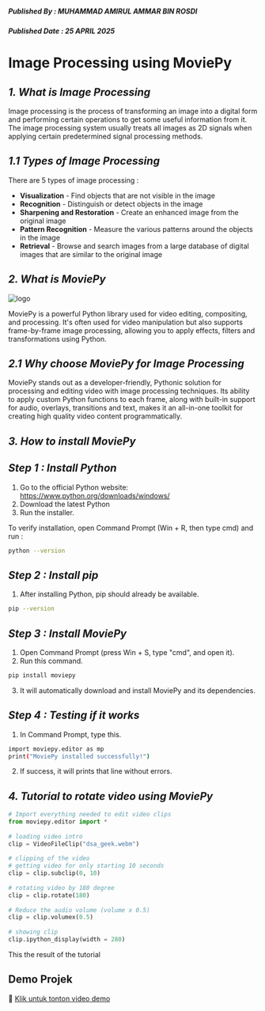 ##### Published By : MUHAMMAD AMIRUL AMMAR BIN ROSDI
##### Published Date : 25 APRIL 2025
# **Image Processing using MoviePy**
## *1. What is Image Processing*
Image processing is the process of transforming an image into a digital form and performing certain operations to get some useful information from it. The image processing system usually treats all images as 2D signals when applying certain predetermined signal processing methods.
## *1.1 Types of Image Processing*
There are 5 types of image processing :
- **Visualization** - Find objects that are not visible in the image
- **Recognition** - Distinguish or detect objects in the image
- **Sharpening and Restoration** - Create an enhanced image from the original image
- **Pattern Recognition** - Measure the various patterns around the objects in the image
- **Retrieval** - Browse and search images from a large database of digital images that are similar to the original image
## *2. What is MoviePy*
![logo](https://github.com/user-attachments/assets/79eb1580-78a2-4fa9-9e58-8f0107a537ef)

MoviePy is a powerful Python library used for video editing, compositing, and processing. It's often used for video manipulation but also supports frame-by-frame image processing, allowing you to apply effects, filters and transformations using Python.
## *2.1 Why choose MoviePy for Image Processing*
MoviePy stands out as a developer-friendly, Pythonic solution for processing and editing video with image processing techniques. Its ability to apply custom Python functions to each frame, along with built-in support for audio, overlays, transitions and text, makes it an all-in-one toolkit for creating high quality video content programmatically.
## *3. How to install MoviePy*
## *Step 1 : Install Python*
1. Go to the official Python website: https://www.python.org/downloads/windows/
2. Download the latest Python
3. Run the installer.

To verify installation, open Command Prompt (Win + R, then type cmd) and run :
```bash
python --version
```
## *Step 2 : Install pip*
1. After installing Python, pip should already be available.
```bash
pip --version
```
## *Step 3 : Install MoviePy*
1. Open Command Prompt (press Win + S, type "cmd", and open it).
2. Run this command.
```bash
pip install moviepy
```
3. It will automatically download and install MoviePy and its dependencies.
## *Step 4 : Testing if it works*
1. In Command Prompt, type this.
```bash
import moviepy.editor as mp
print("MoviePy installed successfully!")
```
2. If success, it will prints that line without errors.
## *4. Tutorial to rotate video using MoviePy*
```Python
# Import everything needed to edit video clips 
from moviepy.editor import *
  
# loading video intro  
clip = VideoFileClip("dsa_geek.webm") 
  
# clipping of the video  
# getting video for only starting 10 seconds 
clip = clip.subclip(0, 10) 
  
# rotating video by 180 degree 
clip = clip.rotate(180) 
  
# Reduce the audio volume (volume x 0.5) 
clip = clip.volumex(0.5) 
  
# showing clip 
clip.ipython_display(width = 280)
```
This the result of the tutorial
## Demo Projek

🎥 [Klik untuk tonton video demo](https://media.geeksforgeeks.org/wp-content/uploads/20200721003455/19.mp4)

